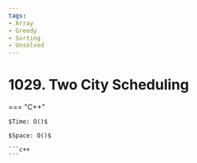 ```yaml
---
tags:
- Array
- Greedy
- Sorting
- Unsolved
---
```



# 1029. Two City Scheduling

=== "C++"

    $Time: O()$

    $Space: O()$

    ```c++
    ```